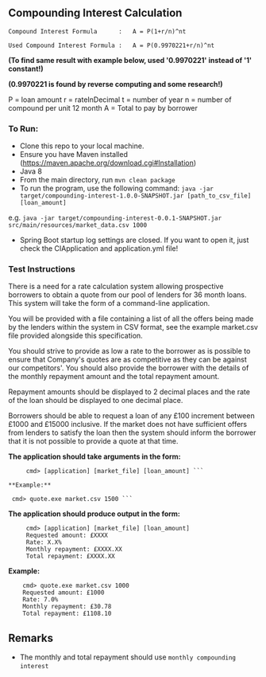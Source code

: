 ## Compounding Interest Calculation

`Compound Interest Formula		:   A = P(1+r/n)^nt`

`Used Compound Interest Formula	:   A = P(0.9970221+r/n)^nt` 

**(To find same result with example below, used '0.9970221' instead of '1' constant!)**

**(0.9970221 is found by reverse computing and some research!)**

P = loan amount
r = rateInDecimal
t = number of year
n = number of compound per unit 12 month 
A = Total to pay by borrower

### To Run:

- Clone this repo to your local machine.
- Ensure you have Maven installed (https://maven.apache.org/download.cgi#Installation)
- Java 8
- From the main directory, run `mvn clean package`
- To run the program, use the following command:
`java -jar target/compounding-interest-1.0.0-SNAPSHOT.jar [path_to_csv_file] [loan_amount]`

e.g. `java -jar target/compounding-interest-0.0.1-SNAPSHOT.jar src/main/resources/market_data.csv 1000`

- Spring Boot startup log settings are closed. If you want to open it, just check the CIApplication and application.yml file!

### Test Instructions

There is a need for a rate calculation system allowing prospective borrowers to obtain a quote from our pool of lenders for 36 month loans. This system will take the form of a command-line application.

You will be provided with a file containing a list of all the offers being made
by the lenders within the system in CSV format, see the example market.csv file provided alongside this specification.

You should strive to provide as low a rate to the borrower as is possible to ensure that Company's quotes are as competitive as they can be against our competitors'. You should also provide the borrower with the details of the monthly repayment amount and the total repayment amount.

Repayment amounts should be displayed to 2 decimal places and the rate of the loan should be displayed to one decimal place.

Borrowers should be able to request a loan of any £100 increment between £1000 and £15000 inclusive. If the market does not have sufficient offers from lenders to satisfy the loan then the system should inform the borrower that it is not possible to provide a quote at that time.
 
**The application should take arguments in the form:** 
```
     cmd> [application] [market_file] [loan_amount] ```

**Example:** 
```    
     cmd> quote.exe market.csv 1500 ```

**The application should produce output in the form:** 
```      
     cmd> [application] [market_file] [loan_amount]     
     Requested amount: £XXXX 
     Rate: X.X%     
     Monthly repayment: £XXXX.XX     
     Total repayment: £XXXX.XX 
 ```

**Example:** 
 ```
     cmd> quote.exe market.csv 1000 	
     Requested amount: £1000 	
     Rate: 7.0% 	
     Monthly repayment: £30.78 	
     Total repayment: £1108.10  
 ```
 
## Remarks
- The monthly and total repayment should use `monthly compounding interest`  
